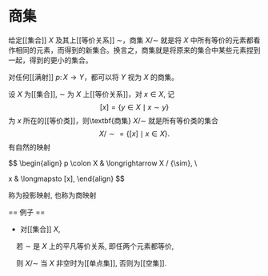 # 商集

给定[[集合]] $X$ 及其上[[等价关系]] $\sim$，商集 $X/{\sim}$ 就是将 $X$ 中所有等价的元素都看作相同的元素，而得到的新集合。换言之，商集就是将原来的集合中某些元素捏到一起，得到的更小的集合。

对任何[[满射]] $p \colon X \to Y$，都可以将 $Y$ 视为 $X$ 的商集。

设 $X$ 为[[集合]], $\sim$ 为 $X$ 上[[等价关系]]，对 $x \in X$, 记
$$ [x] = \{ y \in X \mid x \sim y \} $$
为 $x$ 所在的[[等价类]]，则\textbf{商集} $X/{\sim}$ 就是所有等价类的集合
$$ X / {\sim} = \{ [x] \mid x \in X \}. $$有自然的映射

$$ \begin{align}
p \colon X & \longrightarrow X / {\sim}, \\

x & \longmapsto [x],
\end{align} $$

称为投影映射, 也称为商映射

  
  

== 例子 ==

  

* 对[[集合]] $X$,

    若 $\sim$ 是 $X$ 上的平凡等价关系, 即任两个元素都等价,

    则 $X/{\sim}$ 当 $X$ 非空时为[[单点集]], 否则为[[空集]].